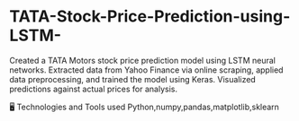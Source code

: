 # TATA-Stock-Price-Prediction-using-LSTM-
Created a TATA Motors stock price prediction model using LSTM neural networks. Extracted data from Yahoo Finance via online scraping, applied data preprocessing, and trained the model using Keras. Visualized predictions against actual prices for analysis.


🖥️ Technologies and Tools used
Python,numpy,pandas,matplotlib,sklearn

